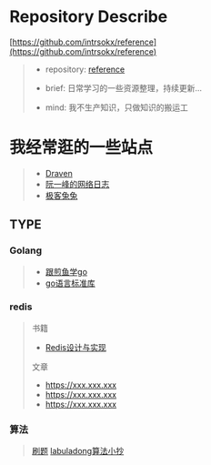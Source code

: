 # Repository Describe
[https://github.com/intrsokx/reference](https://github.com/intrsokx/reference)
>- repository:  [reference](https://github.com/intrsokx/reference)
>
>- brief: 日常学习的一些资源整理，持续更新...
>
>- mind: 我不生产知识，只做知识的搬运工
>
>

# 我经常逛的一些站点
>* [Draven](https://draveness.me/)
>* [阮一峰的网络日志](http://www.ruanyifeng.com/blog/)
>* [极客兔兔](https://geektutu.com/)

## TYPE
### Golang
>* [跟煎鱼学go](https://eddycjy.gitbook.io/golang/)
>* [go语言标准库](https://books.studygolang.com/The-Golang-Standard-Library-by-Example/)
### redis
> 书籍
> * [Redis设计与实现](https://www.kancloud.cn/kancloud/redisbook/63822)
>
> 文章
> * https://xxx.xxx.xxx
> * https://xxx.xxx.xxx
> * https://xxx.xxx.xxx

### 算法
> [刷题](https://greyireland.gitbook.io/algorithm-pattern/)
> [labuladong算法小抄](https://labuladong.gitbook.io/algo/)

